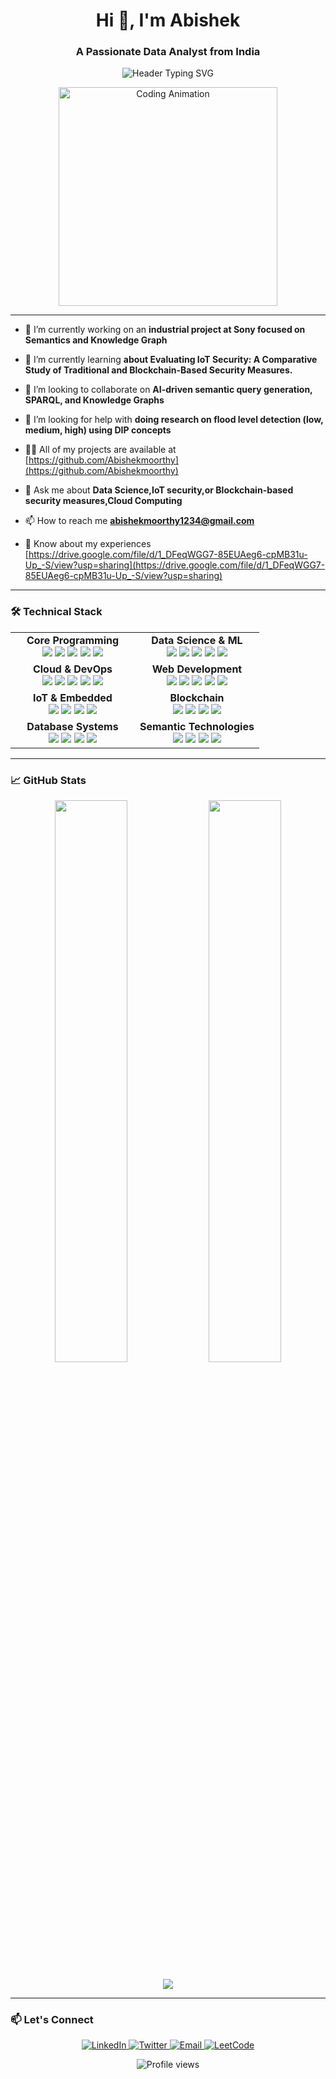 <h1 align="center">Hi 👋, I'm Abishek</h1>
<h3 align="center">A Passionate Data Analyst from India</h3>

<p align="center">
  <img src="https://readme-typing-svg.herokuapp.com?font=Fira+Code&pause=1000&color=58A6FF&center=true&width=500&lines=Turning+Data+into+Insights;Semantic+Enthusiast" alt="Header Typing SVG">
</p>

<div align="center">
  <img src="https://i.pinimg.com/originals/81/17/8b/81178b47a8598f0c81c4799f2cdd4057.gif" width="350" alt="Coding Animation">
</div>

---
- 🔭 I’m currently working on an **industrial project at Sony focused on Semantics and Knowledge Graph**

- 🌱 I’m currently learning **about Evaluating IoT Security: A Comparative Study of Traditional and Blockchain-Based Security Measures.**

- 👯 I’m looking to collaborate on **AI-driven semantic query generation, SPARQL, and Knowledge Graphs**

- 🤝 I’m looking for help with **doing research on flood level detection (low, medium, high) using DIP concepts**

- 👨‍💻 All of my projects are available at [https://github.com/Abishekmoorthy](https://github.com/Abishekmoorthy)

- 💬 Ask me about **Data Science,IoT security,or Blockchain-based security measures,Cloud Computing**

- 📫 How to reach me **abishekmoorthy1234@gmail.com**

- 📄 Know about my experiences [https://drive.google.com/file/d/1_DFeqWGG7-85EUAeg6-cpMB31u-Up_-S/view?usp=sharing](https://drive.google.com/file/d/1_DFeqWGG7-85EUAeg6-cpMB31u-Up_-S/view?usp=sharing)

---

### 🛠️ Technical Stack

<table align="center">
  <tr>
    <td align="center" width="50%">
      <strong>Core Programming</strong><br>
      <img src="https://img.shields.io/badge/Python-3776AB?logo=python&logoColor=white">
      <img src="https://img.shields.io/badge/Java-007396?logo=java&logoColor=white">
      <img src="https://img.shields.io/badge/C++-00599C?logo=c%2B%2B&logoColor=white">
      <img src="https://img.shields.io/badge/JavaScript-F7DF1E?logo=javascript&logoColor=black">
      <img src="https://img.shields.io/badge/Solidity-363636?logo=solidity&logoColor=white">
    </td>
    <td align="center" width="50%">
      <strong>Data Science & ML</strong><br>
      <img src="https://img.shields.io/badge/Pandas-150458?logo=pandas&logoColor=white">
      <img src="https://img.shields.io/badge/NumPy-013243?logo=numpy&logoColor=white">
      <img src="https://img.shields.io/badge/Scikit Learn-F7931E?logo=scikitlearn">
      <img src="https://img.shields.io/badge/TensorFlow-FF6F00?logo=tensorflow">
      <img src="https://img.shields.io/badge/OpenCV-5C3EE8?logo=opencv">
    </td>
  </tr>
  <tr>
    <td align="center">
      <strong>Cloud & DevOps</strong><br>
      <img src="https://img.shields.io/badge/AWS-232F3E?logo=amazonaws">
      <img src="https://img.shields.io/badge/GCP-4285F4?logo=googlecloud">
      <img src="https://img.shields.io/badge/Docker-2496ED?logo=docker">
      <img src="https://img.shields.io/badge/Kubernetes-326CE5?logo=kubernetes">
      <img src="https://img.shields.io/badge/Terraform-7B42BC?logo=terraform">
    </td>
    <td align="center">
      <strong>Web Development</strong><br>
      <img src="https://img.shields.io/badge/React-61DAFB?logo=react">
      <img src="https://img.shields.io/badge/Node.js-339933?logo=nodedotjs">
      <img src="https://img.shields.io/badge/HTML5-E34F26?logo=html5">
      <img src="https://img.shields.io/badge/CSS3-1572B6?logo=css3">
      <img src="https://img.shields.io/badge/Postman-FF6C37?logo=postman">
    </td>
  </tr>
  <tr>
    <td align="center">
      <strong>IoT & Embedded</strong><br>
      <img src="https://img.shields.io/badge/Arduino-00979D?logo=arduino">
      <img src="https://img.shields.io/badge/Raspberry Pi-A22846?logo=raspberrypi">
      <img src="https://img.shields.io/badge/ESP32-E7352C?logo=espressif">
      <img src="https://img.shields.io/badge/MQTT-660066?logo=eclipsemosquitto">
    </td>
    <td align="center">
      <strong>Blockchain</strong><br>
      <img src="https://img.shields.io/badge/Ethereum-3C3C3D?logo=ethereum">
      <img src="https://img.shields.io/badge/Hyperledger-2F3134?logo=hyperledger">
      <img src="https://img.shields.io/badge/IPFS-65C2CB?logo=ipfs">
      <img src="https://img.shields.io/badge/Ganache-36D7B7?logo=ethereum">
    </td>
  </tr>
  <tr>
    <td align="center">
      <strong>Database Systems</strong><br>
      <img src="https://img.shields.io/badge/PostgreSQL-4169E1?logo=postgresql">
      <img src="https://img.shields.io/badge/MySQL-4479A1?logo=mysql">
      <img src="https://img.shields.io/badge/MongoDB-47A248?logo=mongodb">
      <img src="https://img.shields.io/badge/Neo4j-008CC1?logo=neo4j">
    </td>
    <td align="center">
      <strong>Semantic Technologies</strong><br>
      <img src="https://img.shields.io/badge/SPARQL-0598C8?logo=rdf">
      <img src="https://img.shields.io/badge/Protégé-0078D4?logo=protege">
      <img src="https://img.shields.io/badge/RDF-003B6F?logo=rdf">
      <img src="https://img.shields.io/badge/OWL-0078D4?logo=owl">
    </td>
  </tr>
</table>

---

### 📈 GitHub Stats

<p align="center">
  <img width="48%" src="https://github-readme-stats.vercel.app/api?username=abishekmoorthy&show_icons=true&theme=default&hide_border=true" />
  <img width="48%" src="https://github-readme-streak-stats.herokuapp.com/?user=abishekmoorthy&theme=default&hide_border=true" />
</p>

<p align="center">
  <img src="https://github-readme-stats.vercel.app/api/top-langs/?username=abishekmoorthy&layout=compact&theme=default&hide_border=true" />
</p>

---

### 📫 Let's Connect

<p align="center">
  <a href="https://linkedin.com/in/abishek-e">
    <img src="https://img.shields.io/badge/LinkedIn-0077B5?logo=linkedin&logoColor=white" alt="LinkedIn">
  </a>
  <a href="https://twitter.com/abishek59787942">
    <img src="https://img.shields.io/badge/Twitter-1DA1F2?logo=twitter&logoColor=white" alt="Twitter">
  </a>
  <a href="mailto:abishekmoorthy1234@gmail.com">
    <img src="https://img.shields.io/badge/Email-D14836?logo=gmail&logoColor=white" alt="Email">
  </a>
  <a href="https://leetcode.com/abishek">
    <img src="https://img.shields.io/badge/LeetCode-FFA116?logo=leetcode&logoColor=black" alt="LeetCode">
  </a>
</p>

<div align="center">
  <img src="https://komarev.com/ghpvc/?username=abishekmoorthy&label=Profile+Views&color=0e75b6&style=flat" alt="Profile views">
</div>
